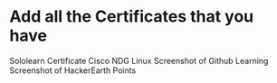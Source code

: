 # Add all the Certificates that you have
Sololearn Certificate
Cisco NDG Linux
Screenshot of Github Learning
Screenshot of HackerEarth Points